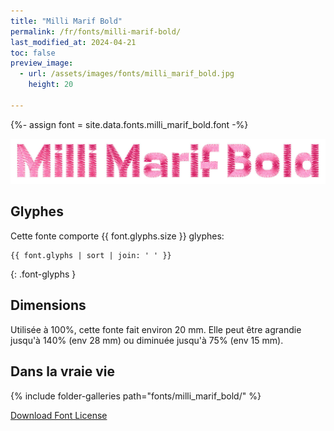 ```yaml
---
title: "Milli Marif Bold"
permalink: /fr/fonts/milli-marif-bold/
last_modified_at: 2024-04-21
toc: false
preview_image:
  - url: /assets/images/fonts/milli_marif_bold.jpg
    height: 20

---
```

{%- assign font = site.data.fonts.milli_marif_bold.font -%}

![Milli_Marif](/assets/images/fonts/milli_marif.jpg)

## Glyphes

Cette fonte comporte  {{ font.glyphs.size }} glyphes:

```
{{ font.glyphs | sort | join: ' ' }}
```
{: .font-glyphs }


## Dimensions
Utilisée à 100%, cette fonte fait environ 20 mm.
Elle peut être agrandie jusqu'à 140% (env 28 mm) ou diminuée jusqu'à 75% (env 15 mm).

## Dans la vraie vie

{% include folder-galleries path="fonts/milli_marif_bold/" %}

[Download Font License](https://github.com/inkstitch/inkstitch/tree/main/fonts/milli_marif_bold/LICENSE)

